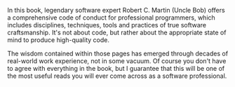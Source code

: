 In this book, legendary software expert Robert C. Martin (Uncle Bob) offers a comprehensive code of conduct for professional programmers, which includes disciplines, techniques, tools and practices of true software craftsmanship. It's not about code, but rather about the appropriate state of mind to produce high-quality code.

The wisdom contained within those pages has emerged through decades of real-world work experience, not in some vacuum. Of course you don't have to agree with everything in the book, but I guarantee that this will be one of the most useful reads you will ever come across as a software professional.
